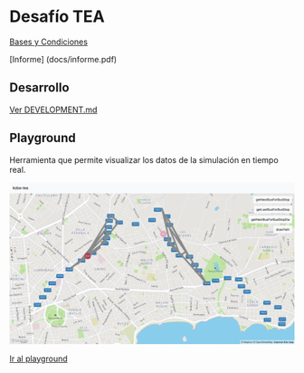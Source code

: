 # Desafío TEA

[Bases y Condiciones](docs/basesycondiciones-desafioeta3.pdf)

[Informe] (docs/informe.pdf)

## Desarrollo 

[Ver DEVELOPMENT.md](DEVELOPMENT.md)

## Playground

Herramienta que permite visualizar los datos de la simulación en tiempo real.

![](docs/screenshot-playground.png)

[Ir al playground](https://koba-tea.herokuapp.com/playground)
